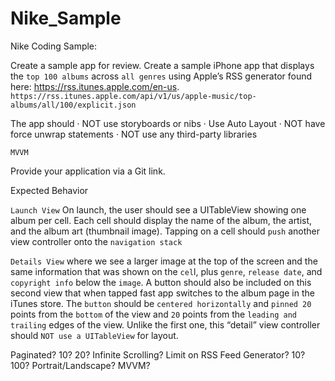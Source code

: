 # Nike_Sample


Nike Coding Sample:

Create a sample app for review. Create a sample iPhone app that displays the `top 100 albums` across `all genres` using Apple’s RSS generator found here: https://rss.itunes.apple.com/en-us.
`https://rss.itunes.apple.com/api/v1/us/apple-music/top-albums/all/100/explicit.json`

The app should
·       NOT use storyboards or nibs
·       Use Auto Layout
·       NOT have force unwrap statements
·       NOT use any third-party libraries

`MVVM`

Provide your application via a Git link.

Expected Behavior

`Launch View`
On launch, the user should see a UITableView showing one album per cell. 
Each cell should display the name of the album, the artist, and the album art (thumbnail image). 
Tapping on a cell should `push` another view controller onto the `navigation stack`

`Details View`
where we see a larger image at the top of the screen and the same information that was shown on the `cel`l, plus `genre`, `release date`, and `copyright info` below the `image`. 
A button should also be included on this second view that when tapped fast app switches to the album page in the iTunes store. 
The `button` should be `centered horizontally` and `pinned 20` points from the `bottom` of the view and `20` points from the `leading and trailing` edges of the view. Unlike the first one, this “detail” view controller should `NOT use a UITableView` for layout. 

 

Paginated? 10? 20? Infinite Scrolling?
Limit on RSS Feed Generator? 10? 100?
Portrait/Landscape?
MVVM?
